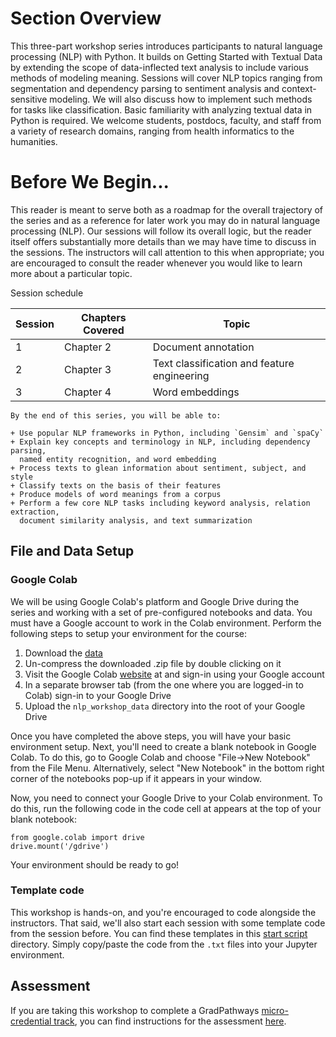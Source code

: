 Section Overview
================

This three-part workshop series introduces participants to natural language
processing (NLP) with Python. It builds on Getting Started with Textual Data by
extending the scope of data-inflected text analysis to include various methods
of modeling meaning. Sessions will cover NLP topics ranging from segmentation
and dependency parsing to sentiment analysis and context-sensitive modeling. We
will also discuss how to implement such methods for tasks like classification.
Basic familiarity with analyzing textual data in Python is required. We welcome
students, postdocs, faculty, and staff from a variety of research domains,
ranging from health informatics to the humanities.

Before We Begin...
==================

This reader is meant to serve both as a roadmap for the overall trajectory of
the series and as a reference for later work you may do in natural language
processing (NLP). Our sessions will follow its overall logic, but the reader
itself offers substantially more details than we may have time to discuss in
the sessions. The instructors will call attention to this when appropriate; you
are encouraged to consult the reader whenever you would like to learn more
about a particular topic.

Session schedule

| Session | Chapters Covered | Topic                                       |
| ------- | ---------------- | ------------------------------------------- |
|    1    |     Chapter 2    | Document annotation                         |
|    2    |     Chapter 3    | Text classification and feature engineering |
|    3    |     Chapter 4    | Word embeddings                             |


```{admonition} Learning Objectives
By the end of this series, you will be able to:

+ Use popular NLP frameworks in Python, including `Gensim` and `spaCy`
+ Explain key concepts and terminology in NLP, including dependency parsing,
  named entity recognition, and word embedding
+ Process texts to glean information about sentiment, subject, and style
+ Classify texts on the basis of their features
+ Produce models of word meanings from a corpus
+ Perform a few core NLP tasks including keyword analysis, relation extraction,
  document similarity analysis, and text summarization
```

File and Data Setup
-------------------

### Google Colab

We will be using Google Colab's platform and Google Drive during the series and
working with a set of pre-configured notebooks and data. You must have a Google
account to work in the Colab environment. Perform the following steps to setup
your environment for the course:

1. Download the [data][zipped]
2. Un-compress the downloaded .zip file by double clicking on it
3. Visit the Google Colab [website][site] at and sign-in using your Google
   account
4. In a separate browser tab (from the one where you are logged-in to Colab)
   sign-in to your Google Drive
5. Upload the `nlp_workshop_data` directory into the root of your Google Drive

[zipped]: https://datalab.ucdavis.edu/nlp_workshop_data/nlp_workshop_data.zip
[site]: https://colab.research.google.com

Once you have completed the above steps, you will have your basic environment
setup. Next, you'll need to create a blank notebook in Google Colab. To do
this, go to Google Colab and choose "File->New Notebook" from the File Menu.
Alternatively, select "New Notebook" in the bottom right corner of the
notebooks pop-up if it appears in your window.

Now, you need to connect your Google Drive to your Colab environment. To do
this, run the following code in the code cell at appears at the top of your
blank notebook:

```
from google.colab import drive
drive.mount('/gdrive')
```

Your environment should be ready to go!

### Template code

This workshop is hands-on, and you're encouraged to code alongside the
instructors. That said, we'll also start each session with some template code
from the session before. You can find these templates in this [start
script][ss] directory. Simply copy/paste the code from the `.txt` files into
your Jupyter environment.

[ss]: https://github.com/ucdavisdatalab/workshop_nlp_with_python/tree/main/start_scripts

Assessment
----------
If you are taking this workshop to complete a GradPathways [micro-credential
track][microcredential], you can find instructions for the assessment
[here][here].

[microcredential]:https://gradpathways.ucdavis.edu/micro-credentials
[here]: https://github.com/ucdavisdatalab/workshop_nlp_with_python/tree/main/assessment
